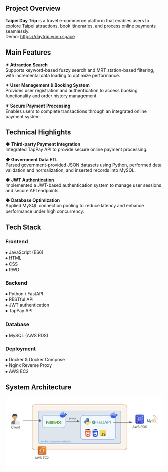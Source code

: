 ## Project Overview
**Taipei Day Trip** is a travel e-commerce platform that enables users to explore Taipei attractions, book itineraries, and process online payments seamlessly.</br>
Demo: https://daytrip.yunn.space

## Main Features
**✴︎ Attraction Search**</br>
Supports keyword-based fuzzy search and MRT station-based filtering, with incremental data loading to optimize performance.

**✴︎ User Management & Booking System**</br>
Provides user registration and authentication to access booking functionality and order history management.

**✴︎ Secure Payment** **Processing**</br>
Enables users to complete transactions through an integrated online payment system.

## Technical Highlights
**◆ Third-party Payment Integration** </br>
Integrated TapPay API to provide secure online payment processing.

**◆ Government Data ETL**</br>
Parsed government-provided JSON datasets using Python, performed data validation and normalization, and inserted records into MySQL.

**◆ JWT Authentication**</br>
Implemented a JWT-based authentication system to manage user sessions and secure API endpoints.

**◆ Database Optimization**</br>
Applied MySQL connection pooling to reduce latency and enhance performance under high concurrency.

## Tech Stack
### Frontend
⦁ JavaScript (ES6)</br>
⦁ HTML</br>
⦁ CSS</br>
⦁ RWD</br>

### Backend
⦁ Python / FastAPI</br>
⦁ RESTful API</br>
⦁ JWT authentication</br>
⦁ TapPay API

### Database
⦁ MySQL (AWS RDS)</br>

### Deployment
⦁ Docker & Docker Compose</br>
⦁ Nginx Reverse Proxy</br>
⦁ AWS EC2

## System Architecture
![image](https://github.com/Ke1ly/taipei_day_trip/blob/main/docs/imgages/architecture-design.png)
